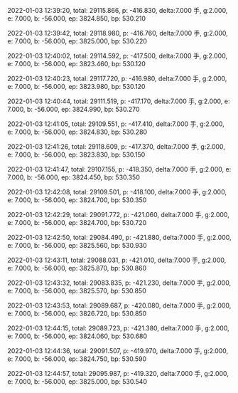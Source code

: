 2022-01-03 12:39:20, total: 29115.866, p: -416.830, delta:7.000 手, g:2.000, e: 7.000, b: -56.000, ep: 3824.850, bp: 530.210

2022-01-03 12:39:42, total: 29118.980, p: -416.760, delta:7.000 手, g:2.000, e: 7.000, b: -56.000, ep: 3825.000, bp: 530.220

2022-01-03 12:40:02, total: 29114.592, p: -417.500, delta:7.000 手, g:2.000, e: 7.000, b: -56.000, ep: 3823.460, bp: 530.120

2022-01-03 12:40:23, total: 29117.720, p: -416.980, delta:7.000 手, g:2.000, e: 7.000, b: -56.000, ep: 3823.980, bp: 530.120

2022-01-03 12:40:44, total: 29111.519, p: -417.170, delta:7.000 手, g:2.000, e: 7.000, b: -56.000, ep: 3824.990, bp: 530.270

2022-01-03 12:41:05, total: 29109.551, p: -417.410, delta:7.000 手, g:2.000, e: 7.000, b: -56.000, ep: 3824.830, bp: 530.280

2022-01-03 12:41:26, total: 29118.609, p: -417.370, delta:7.000 手, g:2.000, e: 7.000, b: -56.000, ep: 3823.830, bp: 530.150

2022-01-03 12:41:47, total: 29107.155, p: -418.350, delta:7.000 手, g:2.000, e: 7.000, b: -56.000, ep: 3824.450, bp: 530.350

2022-01-03 12:42:08, total: 29109.501, p: -418.100, delta:7.000 手, g:2.000, e: 7.000, b: -56.000, ep: 3824.700, bp: 530.350

2022-01-03 12:42:29, total: 29091.772, p: -421.060, delta:7.000 手, g:2.000, e: 7.000, b: -56.000, ep: 3824.700, bp: 530.720

2022-01-03 12:42:50, total: 29084.490, p: -421.880, delta:7.000 手, g:2.000, e: 7.000, b: -56.000, ep: 3825.560, bp: 530.930

2022-01-03 12:43:11, total: 29088.031, p: -421.010, delta:7.000 手, g:2.000, e: 7.000, b: -56.000, ep: 3825.870, bp: 530.860

2022-01-03 12:43:32, total: 29083.835, p: -421.230, delta:7.000 手, g:2.000, e: 7.000, b: -56.000, ep: 3825.570, bp: 530.850

2022-01-03 12:43:53, total: 29089.687, p: -420.080, delta:7.000 手, g:2.000, e: 7.000, b: -56.000, ep: 3826.720, bp: 530.850

2022-01-03 12:44:15, total: 29089.723, p: -421.380, delta:7.000 手, g:2.000, e: 7.000, b: -56.000, ep: 3824.060, bp: 530.680

2022-01-03 12:44:36, total: 29091.507, p: -419.970, delta:7.000 手, g:2.000, e: 7.000, b: -56.000, ep: 3824.750, bp: 530.590

2022-01-03 12:44:57, total: 29095.987, p: -419.320, delta:7.000 手, g:2.000, e: 7.000, b: -56.000, ep: 3825.000, bp: 530.540